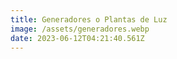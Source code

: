 ```yaml
---
title: Generadores o Plantas de Luz
image: /assets/generadores.webp
date: 2023-06-12T04:21:40.561Z
---
```

